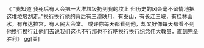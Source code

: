 《 “我知道 我死后有人会把一大堆垃圾扔到我的坟上 但历史的风会毫不留情地把这堆垃圾刮走。”换行换行他的背后有三潭映月，有泰山，有长江三峡，有桂林山水，有布达拉宫，有人民大会堂。
或许你每天都看到他，却又好像每天都看不到他换行换行让他们去说我们这也不行那也不行吧换行换行纪念伟大教员，直到完全胜利》 gg[关]
